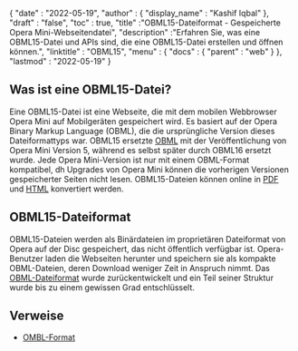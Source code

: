 {
  "date" : "2022-05-19",
  "author" : {
    "display_name" : "Kashif Iqbal"
},
  "draft" : "false",
  "toc" : true,
  "title" :"OBML15-Dateiformat - Gespeicherte Opera Mini-Webseitendatei",
  "description" :"Erfahren Sie, was eine OBML15-Datei und APIs sind, die eine OBML15-Datei erstellen und öffnen können.",
  "linktitle" : "OBML15",
  "menu" : {
    "docs" : {
      "parent" : "web"
}
},
  "lastmod" : "2022-05-19"
}

## Was ist eine OBML15-Datei?

Eine OBML15-Datei ist eine Webseite, die mit dem mobilen Webbrowser Opera Mini auf Mobilgeräten gespeichert wird. Es basiert auf der Opera Binary Markup Language (OBML), die die ursprüngliche Version dieses Dateiformattyps war. OBML15 ersetzte [OBML](/de/web/obml/) mit der Veröffentlichung von Opera Mini Version 5, während es selbst später durch OBML16 ersetzt wurde. Jede Opera Mini-Version ist nur mit einem OBML-Format kompatibel, dh Upgrades von Opera Mini können die vorherigen Versionen gespeicherter Seiten nicht lesen. OBML15-Dateien können online in [PDF](/de/pdf/) und [HTML](/de/web/html/) konvertiert werden.

## OBML15-Dateiformat

OBML15-Dateien werden als Binärdateien im proprietären Dateiformat von Opera auf der Disc gespeichert, das nicht öffentlich verfügbar ist. Opera-Benutzer laden die Webseiten herunter und speichern sie als kompakte OBML-Dateien, deren Download weniger Zeit in Anspruch nimmt. Das [OBML-Dateiformat](https://github.com/grawity/obml-parser/blob/master/obml.md) wurde zurückentwickelt und ein Teil seiner Struktur wurde bis zu einem gewissen Grad entschlüsselt.

## Verweise

* [OMBL-Format](https://github.com/grawity/obml-parser/blob/master/obml.md)

